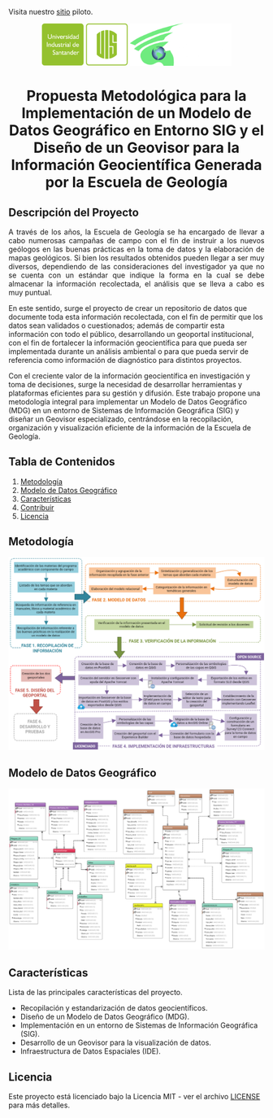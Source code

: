 Visita nuestro [sitio](https://julianabarrios.github.io/GeovisorESGEOv1.github.io/) piloto.
<p align="center">
  <img src="img/LOGO UIS_PNG1.png" alt="Imagen 1" width="170"/>
  <img src="img/Sin título-1.png" alt="Imagen 2" width="200"/>
</p>

<h1 align="center">Propuesta Metodológica para la Implementación de un Modelo de Datos Geográfico en Entorno SIG y el Diseño de un Geovisor para la Información Geocientífica Generada por la Escuela de Geología</h1>


## Descripción del Proyecto

<p align="justify">
A través de los años, la Escuela de Geología se ha encargado de llevar a cabo numerosas campañas de campo con el fin de instruir a los nuevos geólogos en las buenas prácticas en la toma de datos y la elaboración de mapas geológicos. Si bien los resultados obtenidos pueden llegar a ser muy diversos, dependiendo de las consideraciones del investigador ya que no se cuenta con un estándar que indique la forma en la cual se debe almacenar la información recolectada, el análisis que se lleva a cabo es muy puntual.

En este sentido, surge el proyecto de crear un repositorio de datos que documente toda esta información recolectada, con el fin de permitir que los datos sean validados o cuestionados; además de compartir esta información con todo el público, desarrollando un geoportal institucional, con el fin de fortalecer la información geocientífica para que pueda ser implementada durante un análisis ambiental o para que pueda servir de referencia como información de diagnóstico para distintos proyectos.

Con el creciente valor de la información geocientífica en investigación y toma de decisiones, surge la necesidad de desarrollar herramientas y plataformas eficientes para su gestión y difusión. Este trabajo propone una metodología integral para implementar un Modelo de Datos Geográfico (MDG) en un entorno de Sistemas de Información Geográfica (SIG) y diseñar un Geovisor especializado, centrándose en la recopilación, organización y visualización eficiente de la información de la Escuela de Geología.
</p>

## Tabla de Contenidos

1. [Metodología](#Metodología)
2. [Modelo de Datos Geográfico](#ModelodeDatosGeográfico)
3. [Características](#características)
4. [Contribuir](#contribuir)
5. [Licencia](#licencia)

## Metodología

<p align="center">
  <img src="temp908.png" alt="Imagen Metodología" width="1000"/>
</p>

## Modelo de Datos Geográfico

<p align="center">
  <img src="Geociencias (7).png" alt="Imagen Metodología" width="1000"/>
</p>

## Características

Lista de las principales características del proyecto.

- Recopilación y estandarización de datos geocientíficos.
- Diseño de un Modelo de Datos Geográfico (MDG).
- Implementación en un entorno de Sistemas de Información Geográfica (SIG).
- Desarrollo de un Geovisor para la visualización de datos.
- Infraestructura de Datos Espaciales (IDE).

## Licencia

Este proyecto está licenciado bajo la Licencia MIT - ver el archivo [LICENSE](LICENSE) para más detalles.

